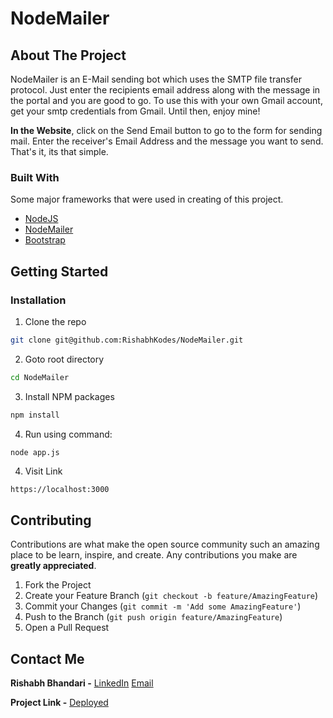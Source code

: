 # NodeMailer

<!-- ABOUT THE PROJECT -->
## About The Project

NodeMailer is an E-Mail sending bot which uses the SMTP file transfer protocol. Just enter the recipients email address along with the message in the portal and you are good to go. To use this with your own Gmail account, get your smtp credentials from Gmail. Until then, enjoy mine!

**In the Website**, click on the Send Email button to go to the form for sending mail. Enter the receiver's Email Address and the message you want to send. That's it, its that simple.
### Built With
Some major frameworks that were used in creating of this project.
* [NodeJS](https://nodejs.org/en/)
* [NodeMailer](https://nodemailer.com/about/)
* [Bootstrap](https://getbootstrap.com/)


<!-- GETTING STARTED -->
## Getting Started

### Installation

1. Clone the repo
```sh
git clone git@github.com:RishabhKodes/NodeMailer.git
```
2. Goto root directory
```sh
cd NodeMailer
```
3. Install NPM packages
```sh
npm install
```
4. Run using command:
```JS
node app.js
```
4. Visit Link
```sh
https://localhost:3000
```

<!-- CONTRIBUTING -->
## Contributing

Contributions are what make the open source community such an amazing place to be learn, inspire, and create. Any contributions you make are **greatly appreciated**.

1. Fork the Project
2. Create your Feature Branch (`git checkout -b feature/AmazingFeature`)
3. Commit your Changes (`git commit -m 'Add some AmazingFeature'`)
4. Push to the Branch (`git push origin feature/AmazingFeature`)
5. Open a Pull Request


<!-- CONTACT -->
## Contact Me

**Rishabh Bhandari -** [LinkedIn](https://www.linkedin.com/in/rishabh-bhandari-ba5778168/)
[Email](rishabhbhandari6@gmail.com)

**Project Link -** [Deployed](http://134.209.150.56:3000)

